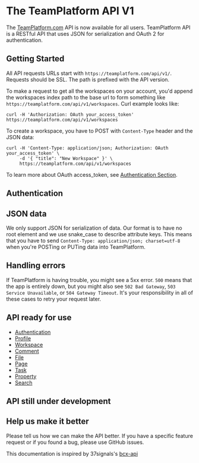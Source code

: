 The TeamPlatform API V1
====================

The [TeamPlatform.com](https://teamplatform.com) API is now available for all users. TeamPlatform API is a RESTful API that uses JSON for serialization and OAuth 2 for authentication.

Getting Started
----------------

All API requests URLs start with `https://teamplatform.com/api/v1/`. Requests should be SSL. The path is prefixed with the API version. 

To make a request to get all the workspaces on your account, you'd append the workspaces index path to the base url to form something like `https://teamplatform.com/api/v1/workspaces`. Curl example looks like:

```shell
curl -H 'Authorization: OAuth your_access_token' https://teamplatform.com/api/v1/workspaces
```

To create a workspace, you have to POST with `Content-Type` header and the JSON data:

```shell
curl -H 'Content-Type: application/json; Authorization: OAuth your_access_token' \
     -d '{ "title": "New Workspace" }' \
     https://teamplatform.com/api/v1/workspaces
```

To learn more about OAuth access_token, see [Authentication Section](https://github.com/vispower/teamplatform-api/blob/master/authentication.md).

Authentication
--------------


JSON data
-----------------

We only support JSON for serialization of data. Our format is to have no root element and we use snake\_case to describe attribute keys. This means that you have to send `Content-Type: application/json; charset=utf-8` when you're POSTing or PUTing data into TeamPlatform.


Handling errors
---------------

If TeamPlatform is having trouble, you might see a 5xx error. `500` means that the app is entirely down, but you might also see `502 Bad Gateway`, `503 Service Unavailable`, or `504 Gateway Timeout`. It's your responsibility in all of these cases to retry your request later.

API ready for use
-----------------

* [Authentication](https://github.com/vispower/teamplatform-api/blob/master/authentication.md)
* [Profile](https://github.com/vispower/teamplatform-api/blob/master/profile.md)
* [Workspace](https://github.com/37signals/bcx-api/blob/master/workspace.md)
* [Comment](https://github.com/37signals/bcx-api/blob/master/comment.md)
* [File](https://github.com/37signals/bcx-api/blob/master/file.md)
* [Page](https://github.com/37signals/bcx-api/blob/master/page.md)
* [Task](https://github.com/37signals/bcx-api/blob/master/task.md)
* [Property](https://github.com/37signals/bcx-api/blob/master/property.md)
* [Search](https://github.com/37signals/bcx-api/blob/master/search.md)

API still under development
---------------------------

Help us make it better
----------------------

Please tell us how we can make the API better. If you have a specific feature request or if you found a bug, please use GitHub issues.

This documentation is inspired by 37signals's [bcx-api](https://github.com/37signals/bcx-api)